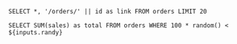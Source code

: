<Slider title="Random Threshold" name="randy" defaultValue="50" min="0" max="100" step="1" />

```all_orders
SELECT *, '/orders/' || id as link FROM orders LIMIT 20
```

```total
SELECT SUM(sales) as total FROM orders WHERE 100 * random() < ${inputs.randy}
```

<BigValue data={total} value="total" title="Total Sales" />

<DataTable data={all_orders} link="link" />
